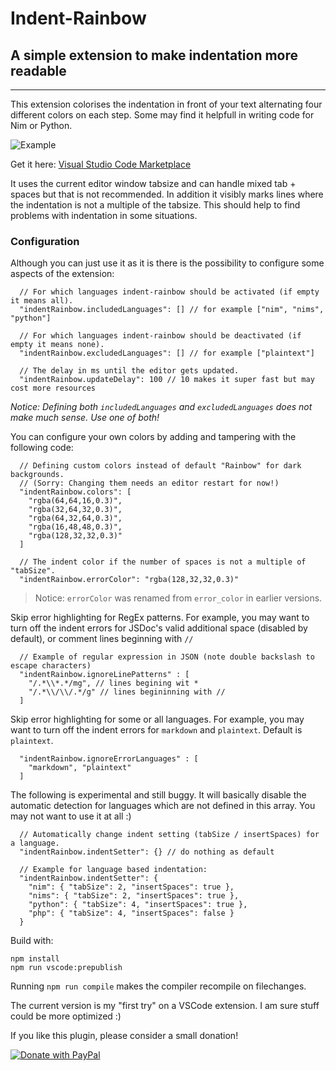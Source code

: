 # Indent-Rainbow

## A simple extension to make indentation more readable
-------------------

This extension colorises the indentation in front of your text alternating four different colors on each step. Some may find it helpfull in writing code for Nim or Python.

![Example](https://raw.githubusercontent.com/oderwat/vscode-indent-rainbow/master/assets/example.png)

Get it here: [Visual Studio Code Marketplace](https://marketplace.visualstudio.com/items?itemName=oderwat.indent-rainbow)

It uses the current editor window tabsize and can handle mixed tab + spaces but that is not recommended. In addition it visibly marks lines where the indentation is not a multiple of the tabsize. This should help to find problems with indentation in some situations.

### Configuration

Although you can just use it as it is there is the possibility to configure some aspects of the extension:

```
  // For which languages indent-rainbow should be activated (if empty it means all).
  "indentRainbow.includedLanguages": [] // for example ["nim", "nims", "python"]

  // For which languages indent-rainbow should be deactivated (if empty it means none).
  "indentRainbow.excludedLanguages": [] // for example ["plaintext"]

  // The delay in ms until the editor gets updated.
  "indentRainbow.updateDelay": 100 // 10 makes it super fast but may cost more resources
```

*Notice: Defining both `includedLanguages` and `excludedLanguages` does not make much sense. Use one of both!*

You can configure your own colors by adding and tampering with the following code:

```
  // Defining custom colors instead of default "Rainbow" for dark backgrounds.
  // (Sorry: Changing them needs an editor restart for now!)
  "indentRainbow.colors": [
    "rgba(64,64,16,0.3)",
    "rgba(32,64,32,0.3)",
    "rgba(64,32,64,0.3)",
    "rgba(16,48,48,0.3)",
    "rgba(128,32,32,0.3)"
  ]

  // The indent color if the number of spaces is not a multiple of "tabSize".
  "indentRainbow.errorColor": "rgba(128,32,32,0.3)"
```

> Notice: `errorColor` was renamed from `error_color` in earlier versions.

Skip error highlighting for RegEx patterns. For example, you may want to turn off the indent errors for JSDoc's valid additional space (disabled by default), or comment lines beginning with `//`

```
  // Example of regular expression in JSON (note double backslash to escape characters)
  "indentRainbow.ignoreLinePatterns" : [
    "/.*\\*.*/mg", // lines begining wit *
    "/.*\\/\\/.*/g" // lines begininning with //
  ]
```

Skip error highlighting for some or all languages. For example, you may want to turn off the indent errors for `markdown` and `plaintext`. Default is `plaintext`.

```
  "indentRainbow.ignoreErrorLanguages" : [
    "markdown", "plaintext"
  ]
```

The following is experimental and still buggy. It will basically disable the automatic detection for languages which are not defined in this array. You may not want to use it at all :)

```
  // Automatically change indent setting (tabSize / insertSpaces) for a language.
  "indentRainbow.indentSetter": {} // do nothing as default

  // Example for language based indentation:
  "indentRainbow.indentSetter": {
    "nim": { "tabSize": 2, "insertSpaces": true },
    "nims": { "tabSize": 2, "insertSpaces": true },
    "python": { "tabSize": 4, "insertSpaces": true },
    "php": { "tabSize": 4, "insertSpaces": false }
  }
```

Build with:

```
npm install
npm run vscode:prepublish
```

Running `npm run compile` makes the compiler recompile on filechanges.

The current version is my "first try" on a VSCode extension. I am sure stuff could be more optimized :)

If you like this plugin, please consider a small donation!

[![Donate with PayPal](https://www.paypalobjects.com/en_US/i/btn/btn_donateCC_LG.gif)](https://paypal.me/oderwat)
